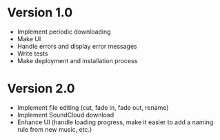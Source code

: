 # Version 1.0
- Implement periodic downloading
- Make UI
- Handle errors and display error messages
- Write tests
- Make deployment and installation process

# Version 2.0
- Implement file editing (cut, fade in, fade out, rename)
- Implement SoundCloud download
- Enhance UI (handle loading progress, make it easier to add a naming rule from new music, etc.)